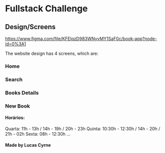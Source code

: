 # Fullstack Challenge

## Design/Screens
https://www.figma.com/file/KFElqzD983WNyvMY1SaF0c/book-app?node-id=0%3A1


The website design has 4 screens, which are:

### Home
### Search
### Books Details
### New Book

#### Horários:

Quarta: 11h - 13h / 14h - 19h / 20h - 23h
Quinta: 10:30h - 12:30h / 14h - 20h / 21h - 02h
Sexta: 08h - 12:30h
...

#### Made by Lucas Cyrne
